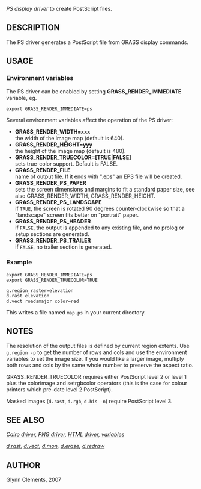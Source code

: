 *PS display driver* to create PostScript files.

## DESCRIPTION

The PS driver generates a PostScript file from GRASS display commands.

## USAGE

### Environment variables

The PS driver can be enabled by setting **GRASS_RENDER_IMMEDIATE**
variable, eg.

```shell
export GRASS_RENDER_IMMEDIATE=ps
```

Several environment variables affect the operation of the PS driver:

- **GRASS_RENDER_WIDTH=xxx**  
  the width of the image map (default is 640).
- **GRASS_RENDER_HEIGHT=yyy**  
  the height of the image map (default is 480).
- **GRASS_RENDER_TRUECOLOR=\[TRUE\|FALSE\]**  
  sets true-color support. Default is FALSE.
- **GRASS_RENDER_FILE**  
  name of output file. If it ends with ".eps" an EPS file will be
  created.
- **GRASS_RENDER_PS_PAPER**  
  sets the screen dimensions and margins to fit a standard paper size,
  see also GRASS_RENDER_WIDTH, GRASS_RENDER_HEIGHT.
- **GRASS_RENDER_PS_LANDSCAPE**  
  if `TRUE`, the screen is rotated 90 degrees counter-clockwise so that
  a "landscape" screen fits better on "portrait" paper.
- **GRASS_RENDER_PS_HEADER**  
  if `FALSE`, the output is appended to any existing file, and no prolog
  or setup sections are generated.
- **GRASS_RENDER_PS_TRAILER**  
  if `FALSE`, no trailer section is generated.

### Example

```shell
export GRASS_RENDER_IMMEDIATE=ps
export GRASS_RENDER_TRUECOLOR=TRUE

g.region raster=elevation
d.rast elevation
d.vect roadsmajor color=red
```

This writes a file named `map.ps` in your current directory.

## NOTES

The resolution of the output files is defined by current region extents.
Use `g.region -p` to get the number of rows and cols and use the
environment variables to set the image size. If you would like a larger
image, multiply both rows and cols by the same whole number to preserve
the aspect ratio.

GRASS_RENDER_TRUECOLOR requires either PostScript level 2 or level 1
plus the colorimage and setrgbcolor operators (this is the case for
colour printers which pre-date level 2 PostScript).

Masked images (`d.rast`, `d.rgb`, `d.his -n`) require PostScript level
3.

## SEE ALSO

*[Cairo driver](cairodriver.md), [PNG driver](pngdriver.md), [HTML
driver](htmldriver.md), [variables](variables.md)*  
  
*[d.rast](d.rast.md), [d.vect](d.vect.md), [d.mon](d.mon.md),
[d.erase](d.erase.md), [d.redraw](d.redraw.md)*

## AUTHOR

Glynn Clements, 2007
